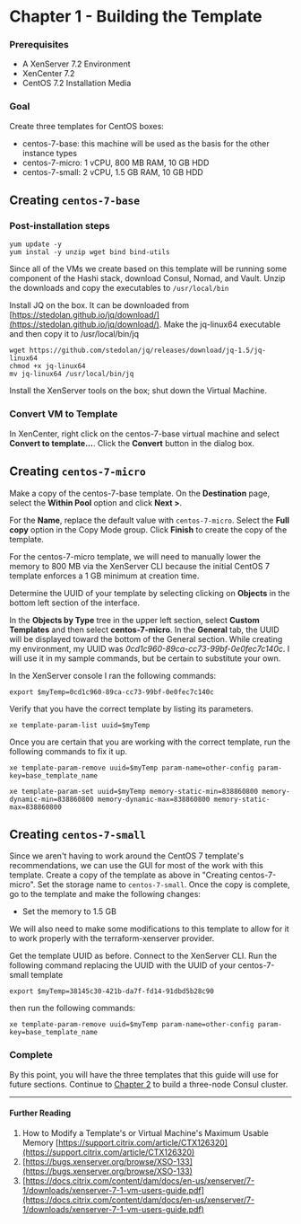 # Chapter 1 - Building the Template

### Prerequisites

* A XenServer 7.2 Environment
* XenCenter 7.2
* CentOS 7.2 Installation Media

### Goal

Create three templates for CentOS boxes:

* centos-7-base: this machine will be used as the basis for the other instance types
* centos-7-micro: 1 vCPU, 800 MB RAM, 10 GB HDD
* centos-7-small: 2 vCPU, 1.5 GB RAM, 10 GB HDD

## Creating `centos-7-base`


### Post-installation steps

```
yum update -y
yum instal -y unzip wget bind bind-utils
```

Since all of the VMs we create based on this template will be running some component of the Hashi stack, download Consul, Nomad, and Vault.  Unzip the downloads and copy the executables to `/usr/local/bin`

Install JQ on the box.  It can be downloaded from [https://stedolan.github.io/jq/download/](https://stedolan.github.io/jq/download/). Make the jq-linux64 executable and then copy it to /usr/local/bin/jq

```
wget https://github.com/stedolan/jq/releases/download/jq-1.5/jq-linux64
chmod +x jq-linux64
mv jq-linux64 /usr/local/bin/jq
```

Install the XenServer tools on the box; shut down the Virtual Machine.

### Convert VM to Template

In XenCenter, right click on the centos-7-base virtual machine and select **Convert to template...**.
Click the **Convert** button in the dialog box.

## Creating `centos-7-micro`

Make a copy of the centos-7-base template.  On the **Destination** page, select the **Within Pool** option and click **Next >**.

For the **Name**, replace the default value with `centos-7-micro`.  Select the **Full copy** option in the Copy Mode group.  Click **Finish** to create the copy of the template.

For the centos-7-micro template, we will need to manually lower the memory to 800 MB via the XenServer CLI because the initial CentOS 7 template enforces a  1 GB minimum at creation time.

Determine the UUID of your template by selecting clicking on **Objects** in the bottom left section of the interface.

In the **Objects by Type** tree in the upper left section, select **Custom Templates** and then select **centos-7-micro**.  In the **General** tab, the UUID will be displayed toward the bottom of the General section.  While creating my environment, my UUID was 
_0cd1c960-89ca-cc73-99bf-0e0fec7c140c_. I will use it in my sample commands, but be certain to substitute your own.

In the XenServer console I ran the following commands:

```
export $myTemp=0cd1c960-89ca-cc73-99bf-0e0fec7c140c
```
Verify that you have the correct template by listing its parameters.

```
xe template-param-list uuid=$myTemp
```

Once you are certain that you are working with the correct template, run the following commands to fix it up.

``` 
xe template-param-remove uuid=$myTemp param-name=other-config param-key=base_template_name

xe template-param-set uuid=$myTemp memory-static-min=838860800 memory-dynamic-min=838860800 memory-dynamic-max=838860800 memory-static-max=838860800

```
## Creating `centos-7-small`

Since we aren't having to work around the CentOS 7 template's recommendations, we can use the GUI for most of the work with this template.  Create a copy of the template as above in "Creating centos-7-micro".  Set the storage name to `centos-7-small`.  Once the copy is complete, go to the template and make the following changes:

* Set the memory to 1.5 GB

We will also need to make some modifications to this template to allow for it to work properly with the terraform-xenserver provider.

Get the template UUID as before.  Connect to the XenServer CLI.  Run the following command replacing the UUID with the UUID of your centos-7-small template

```
export $myTemp=38145c30-421b-da7f-fd14-91dbd5b28c90
```
then run the following commands:

```
xe template-param-remove uuid=$myTemp param-name=other-config param-key=base_template_name
```

### Complete
By this point, you will have the three templates that this guide will use for future sections.  Continue to [Chapter 2](3_Building_the_Consul_Cluster.md) to build a three-node Consul cluster.

--- 
#### Further Reading
1. How to Modify a Template's or Virtual Machine's Maximum Usable Memory [https://support.citrix.com/article/CTX126320](https://support.citrix.com/article/CTX126320)
2. [https://bugs.xenserver.org/browse/XSO-133](https://bugs.xenserver.org/browse/XSO-133)
3. [https://docs.citrix.com/content/dam/docs/en-us/xenserver/7-1/downloads/xenserver-7-1-vm-users-guide.pdf](https://docs.citrix.com/content/dam/docs/en-us/xenserver/7-1/downloads/xenserver-7-1-vm-users-guide.pdf)

